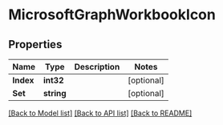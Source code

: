 # MicrosoftGraphWorkbookIcon

## Properties

Name | Type | Description | Notes
------------ | ------------- | ------------- | -------------
**Index** | **int32** |  | [optional] 
**Set** | **string** |  | [optional] 

[[Back to Model list]](../README.md#documentation-for-models) [[Back to API list]](../README.md#documentation-for-api-endpoints) [[Back to README]](../README.md)


